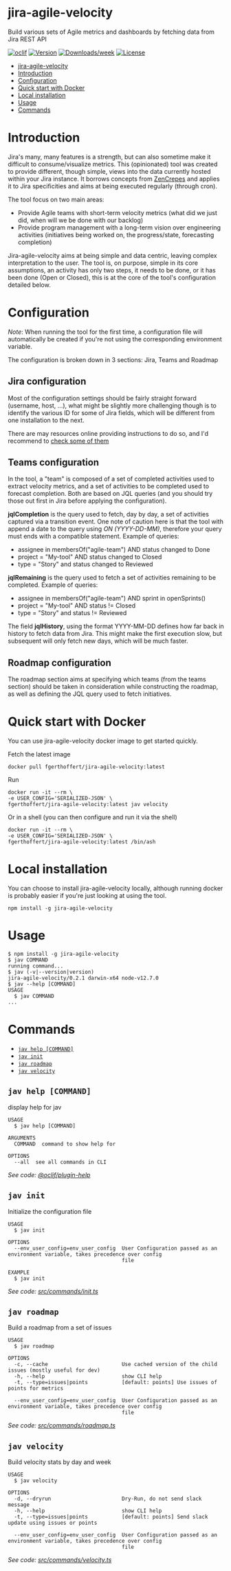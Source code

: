 # jira-agile-velocity

Build various sets of Agile metrics and dashboards by fetching data from Jira REST API

[![oclif](https://img.shields.io/badge/cli-oclif-brightgreen.svg)](https://oclif.io)
[![Version](https://img.shields.io/npm/v/jira-agile-velocity.svg)](https://npmjs.org/package/jira-agile-velocity)
[![Downloads/week](https://img.shields.io/npm/dw/jira-agile-velocity.svg)](https://npmjs.org/package/jira-agile-velocity)
[![License](https://img.shields.io/npm/l/jira-agile-velocity.svg)](https://github.com/fgerthoffert/jira-agile-velocity/blob/master/package.json)

<!-- toc -->

- [jira-agile-velocity](#jira-agile-velocity)
- [Introduction](#introduction)
- [Configuration](#configuration)
- [Quick start with Docker](#quick-start-with-docker)
- [Local installation](#local-installation)
- [Usage](#usage)
- [Commands](#commands)
  <!-- tocstop -->

# Introduction

<!-- introduction -->

Jira's many, many features is a strength, but can also sometime make it difficult to consume/visualize metrics. This (opinionated) tool was created to provide different, though simple, views into the data currently hosted within your Jira instance. It borrows concepts from [ZenCrepes](https://zencrepes.io) and applies it to Jira specificities and aims at being executed regularly (through cron).

The tool focus on two main areas:

- Provide Agile teams with short-term velocity metrics (what did we just did, when will we be done with our backlog)
- Provide program management with a long-term vision over engineering activities (initiatives being worked on, the progress/state, forecasting completion)

Jira-agile-velocity aims at being simple and data centric, leaving complex interpretation to the user. The tool is, on purpose, simple in its core assumptions, an activity has only two steps, it needs to be done, or it has been done (Open or Closed), this is at the core of the tool's configuration detailed below.

# Configuration

_Note_: When running the tool for the first time, a configuration file will automatically be created if you're not using the corresponding environment variable.

The configuration is broken down in 3 sections: Jira, Teams and Roadmap

## Jira configuration

Most of the configuration settings should be fairly straight forward (username, host, ...), what might be slightly more challenging though is to identify the various ID for some of Jira fields, which will be different from one installation to the next.

There are may resources online providing instructions to do so, and I'd recommend to [check some of them](https://confluence.atlassian.com/jirakb/how-to-find-id-for-custom-field-s-744522503.html)

## Teams configuration

In the tool, a "team" is composed of a set of completed activities used to extract velocity metrics, and a set of activities to be completed used to forecast completion. Both are based on JQL queries (and you should try those out first in Jira before applying the configuration).

**jqlCompletion** is the query used to fetch, day by day, a set of activities captured via a transition event. One note of caution here is that the tool with append a date to the query using _ON (YYYY-DD-MM)_, therefore your query must ends with a compatible statement. Example of queries:

- assignee in membersOf("agile-team") AND status changed to Done
- project = "My-tool" AND status changed to Closed
- type = "Story" and status changed to Reviewed

**jqlRemaining** is the query used to fetch a set of activities remaining to be completed. Example of queries:

- assignee in membersOf("agile-team") AND sprint in openSprints()
- project = "My-tool" AND status != Closed
- type = "Story" and status != Reviewed

The field **jqlHistory**, using the format YYYY-MM-DD defines how far back in history to fetch data from Jira. This might make the first execution slow, but subsequent will only fetch new days, which will be much faster.

## Roadmap configuration

The roadmap section aims at specifying which teams (from the teams section) should be taken in consideration while constructing the roadmap, as well as defining the JQL query used to fetch initiatives.

# Quick start with Docker

You can use jira-agile-velocity docker image to get started quickly.

Fetch the latest image

```sh-session
docker pull fgerthoffert/jira-agile-velocity:latest
```

Run

```sh-session
docker run -it --rm \
-e USER_CONFIG='SERIALIZED-JSON' \
fgerthoffert/jira-agile-velocity:latest jav velocity
```

Or in a shell (you can then configure and run it via the shell)

```sh-session
docker run -it --rm \
-e USER_CONFIG='SERIALIZED-JSON' \
fgerthoffert/jira-agile-velocity:latest /bin/ash
```

# Local installation

<!-- installation -->

You can choose to install jira-agile-velocity locally, although running docker is probably easier if you're just looking at using the tool.

```sh-session
npm install -g jira-agile-velocity
```

<!-- installationstop -->

# Usage

<!-- usage -->

```sh-session
$ npm install -g jira-agile-velocity
$ jav COMMAND
running command...
$ jav (-v|--version|version)
jira-agile-velocity/0.2.1 darwin-x64 node-v12.7.0
$ jav --help [COMMAND]
USAGE
  $ jav COMMAND
...
```

<!-- usagestop -->

# Commands

<!-- commands -->

- [`jav help [COMMAND]`](#jav-help-command)
- [`jav init`](#jav-init)
- [`jav roadmap`](#jav-roadmap)
- [`jav velocity`](#jav-velocity)

## `jav help [COMMAND]`

display help for jav

```
USAGE
  $ jav help [COMMAND]

ARGUMENTS
  COMMAND  command to show help for

OPTIONS
  --all  see all commands in CLI
```

_See code: [@oclif/plugin-help](https://github.com/oclif/plugin-help/blob/v2.2.1/src/commands/help.ts)_

## `jav init`

Initialize the configuration file

```
USAGE
  $ jav init

OPTIONS
  --env_user_config=env_user_config  User Configuration passed as an environment variable, takes precedence over config
                                     file

EXAMPLE
  $ jav init
```

_See code: [src/commands/init.ts](https://github.com/fgerthoffert/jira-agile-velocity/blob/v0.2.1/src/commands/init.ts)_

## `jav roadmap`

Build a roadmap from a set of issues

```
USAGE
  $ jav roadmap

OPTIONS
  -c, --cache                        Use cached version of the child issues (mostly useful for dev)
  -h, --help                         show CLI help
  -t, --type=issues|points           [default: points] Use issues of points for metrics

  --env_user_config=env_user_config  User Configuration passed as an environment variable, takes precedence over config
                                     file
```

_See code: [src/commands/roadmap.ts](https://github.com/fgerthoffert/jira-agile-velocity/blob/v0.2.1/src/commands/roadmap.ts)_

## `jav velocity`

Build velocity stats by day and week

```
USAGE
  $ jav velocity

OPTIONS
  -d, --dryrun                       Dry-Run, do not send slack message
  -h, --help                         show CLI help
  -t, --type=issues|points           [default: points] Send slack update using issues or points

  --env_user_config=env_user_config  User Configuration passed as an environment variable, takes precedence over config
                                     file
```

_See code: [src/commands/velocity.ts](https://github.com/fgerthoffert/jira-agile-velocity/blob/v0.2.1/src/commands/velocity.ts)_

<!-- commandsstop -->

